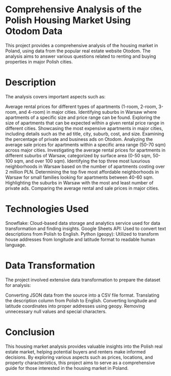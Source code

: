 # Comprehensive Analysis of the Polish Housing Market Using Otodom Data
This project provides a comprehensive analysis of the housing market in Poland, using data from the popular real estate website Otodom. The analysis aims to answer various questions related to renting and buying properties in major Polish cities.

# Description
The analysis covers important aspects such as:

Average rental prices for different types of apartments (1-room, 2-room, 3-room, and 4-room) in major cities.
Identifying suburbs in Warsaw where apartments of a specific size and price range can be found.
Exploring the size of apartments that can be expected within a given rental price range in different cities.
Showcasing the most expensive apartments in major cities, including details such as the ad title, city, suburb, cost, and size.
Examining the percentage of private and business ads on Otodom.
Analyzing the average sale prices for apartments within a specific area range (50-70 sqm) across major cities.
Investigating the average rental prices for apartments in different suburbs of Warsaw, categorized by surface area (0-50 sqm, 50-100 sqm, and over 100 sqm).
Identifying the top three most luxurious neighborhoods in Warsaw based on the number of apartments costing over 2 million PLN.
Determining the top five most affordable neighborhoods in Warsaw for small families looking for apartments between 40-60 sqm.
Highlighting the suburbs in Warsaw with the most and least number of private ads.
Comparing the average rental and sale prices in major cities.

# Technologies Used
Snowflake: Cloud-based data storage and analytics service used for data transformation and finding insights.
Google Sheets API: Used to convert text descriptions from Polish to English.
Python (geopy): Utilized to transform house addresses from longitude and latitude format to readable human language.

# Data Transformation
The project involved extensive data transformation to prepare the dataset for analysis:

Converting JSON data from the source into a CSV file format.
Translating the description column from Polish to English.
Converting longitude and latitude coordinates into proper addresses using geopy.
Removing unnecessary null values and special characters.

# Conclusion
This housing market analysis provides valuable insights into the Polish real estate market, helping potential buyers and renters make informed decisions. By exploring various aspects such as prices, locations, and property characteristics, this project aims to serve as a comprehensive guide for those interested in the housing market in Poland.
